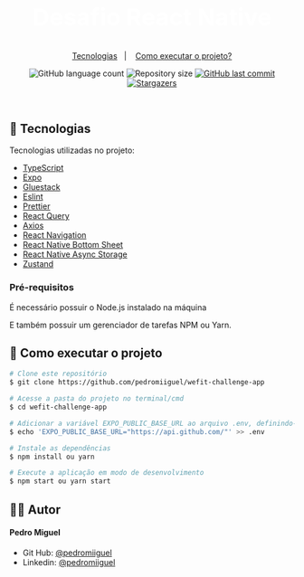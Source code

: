 <h1 align="center" style="color:white; font-size: 2.6rem; line-height: 3.9rem;font-weight: 700;">
    Desafio React Native
</h1>

<p align="center">
  <a href="#-tecnologias">Tecnologias</a>&nbsp;&nbsp;&nbsp;|&nbsp;&nbsp;&nbsp;
  <a href="#-como-executar-o-projeto">Como executar o projeto?</a>
</p>

<p align="center">
  <img alt="GitHub language count" src="https://img.shields.io/github/languages/count/pedromiiguel/wefit-challenge-app">

  <img alt="Repository size" src="https://img.shields.io/github/repo-size/pedromiiguel/wefit-challenge-app">

  <a href="https://github.com/pedromiiguel/wefit-challenge-app/commits/master">
    <img alt="GitHub last commit" src="https://img.shields.io/github/last-commit/pedromiiguel/wefit-challenge-app">
  </a>

   <a href="https://github.com/pedromiiguel/wefit-challenge-app/stargazers">
    <img alt="Stargazers" src="https://img.shields.io/github/stars/pedromiiguel/wefit-challenge-app?style=social">
  </a>
</p>

<br/>

## 🚀 Tecnologias

Tecnologias utilizadas no projeto:

- [TypeScript](https://www.typescriptlang.org/)
- [Expo](https://expo.dev/)
- [Gluestack](https://gluestack.io/)
- [Eslint](https://eslint.org/)
- [Prettier](https://prettier.io/)
- [React Query](https://tanstack.com/query/latest)
- [Axios](https://axios-http.com/ptbr/docs/intro)
- [React Navigation](https://reactnavigation.org/)
- [React Native Bottom Sheet](https://ui.gorhom.dev/components/bottom-sheet/)
- [React Native Async Storage](https://docs.expo.dev/versions/latest/sdk/async-storage/)
- [Zustand](https://docs.pmnd.rs/zustand/getting-started/introduction)



### Pré-requisitos

<p> É necessário possuir o Node.js instalado na máquina </p>
<p>E também possuir um gerenciador de tarefas NPM ou Yarn.</p>



## 🔧 Como executar o projeto

```bash
# Clone este repositório
$ git clone https://github.com/pedromiiguel/wefit-challenge-app

# Acesse a pasta do projeto no terminal/cmd
$ cd wefit-challenge-app

# Adicionar a variável EXPO_PUBLIC_BASE_URL ao arquivo .env, definindo-a com o mesmo valor que está no arquivo .env.example
$ echo 'EXPO_PUBLIC_BASE_URL="https://api.github.com/"' >> .env

# Instale as dependências
$ npm install ou yarn

# Execute a aplicação em modo de desenvolvimento
$ npm start ou yarn start
```

## :man_astronaut: Autor

#### Pedro Miguel

- Git Hub: <a href="https://github.com/pedromiiguel" target="_blank" >@pedromiiguel</a>
- Linkedin: <a href="https://www.linkedin.com/in/pedro-miiguel" target="_blank" >@pedromiiguel</a>
